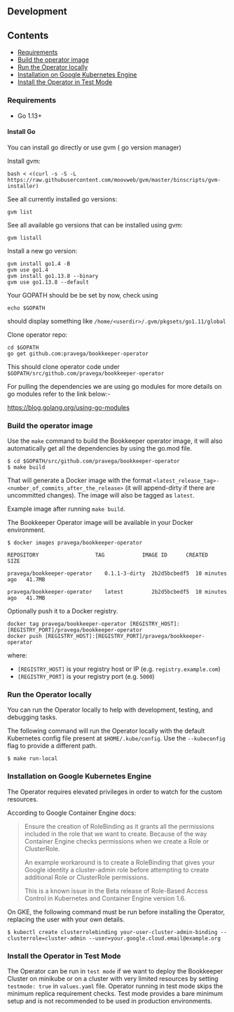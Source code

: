 ## Development

## Contents

 * [Requirements](#requirements)
 * [Build the operator image](#build-the-operator-image)
 * [Run the Operator locally](#run-the-operator-locally)
 * [Installation on Google Kubernetes Engine](#installation-on-google-kubernetes-engine)
 * [Install the Operator in Test Mode](#install-the-operator-in-test-mode)

### Requirements
  - Go 1.13+

#### Install Go

You can install go directly or use gvm ( go version manager)

Install gvm:

```
bash < <(curl -s -S -L https://raw.githubusercontent.com/moovweb/gvm/master/binscripts/gvm-installer)
```

See all currently installed go versions:
```
gvm list
```

See all available go versions that can be installed using gvm:
```
gvm listall
```

Install a new go version:
```
gvm install go1.4 -B
gvm use go1.4
gvm install go1.13.8 --binary
gvm use go1.13.8 --default
```
Your GOPATH should be be set by now, check using
```
echo $GOPATH
```
should display something like `/home/<userdir>/.gvm/pkgsets/go1.11/global`

Clone operator repo:
```
cd $GOPATH
go get github.com:pravega/bookkeeper-operator
```
This should clone operator code under `$GOPATH/src/github.com/pravega/bookkeeper-operator`

For pulling the dependencies we are using go modules for more details on go modules refer to the link below:-

https://blog.golang.org/using-go-modules

### Build the operator image

Use the `make` command to build the Bookkeeper operator image, it will also automatically get all the dependencies by using the go.mod file.

```
$ cd $GOPATH/src/github.com/pravega/bookkeeper-operator
$ make build
```
That will generate a Docker image with the format
`<latest_release_tag>-<number_of_commits_after_the_release>` (it will append-dirty if there are uncommitted changes). The image will also be tagged as `latest`.

Example image after running `make build`.

The Bookkeeper Operator image will be available in your Docker environment.

```
$ docker images pravega/bookkeeper-operator

REPOSITORY                  TAG            IMAGE ID      CREATED          SIZE        

pravega/bookkeeper-operator    0.1.1-3-dirty  2b2d5bcbedf5  10 minutes ago   41.7MB    

pravega/bookkeeper-operator    latest         2b2d5bcbedf5  10 minutes ago   41.7MB

```

Optionally push it to a Docker registry.

```
docker tag pravega/bookkeeper-operator [REGISTRY_HOST]:[REGISTRY_PORT]/pravega/bookkeeper-operator
docker push [REGISTRY_HOST]:[REGISTRY_PORT]/pravega/bookkeeper-operator
```

where:

- `[REGISTRY_HOST]` is your registry host or IP (e.g. `registry.example.com`)
- `[REGISTRY_PORT]` is your registry port (e.g. `5000`)

### Run the Operator locally

You can run the Operator locally to help with development, testing, and debugging tasks.

The following command will run the Operator locally with the default Kubernetes config file present at `$HOME/.kube/config`. Use the `--kubeconfig` flag to provide a different path.

```
$ make run-local
```

### Installation on Google Kubernetes Engine

The Operator requires elevated privileges in order to watch for the custom resources.

According to Google Container Engine docs:

> Ensure the creation of RoleBinding as it grants all the permissions included in the role that we want to create. Because of the way Container Engine checks permissions when we create a Role or ClusterRole.
>
> An example workaround is to create a RoleBinding that gives your Google identity a cluster-admin role before attempting to create additional Role or ClusterRole permissions.
>
> This is a known issue in the Beta release of Role-Based Access Control in Kubernetes and Container Engine version 1.6.

On GKE, the following command must be run before installing the Operator, replacing the user with your own details.

```
$ kubectl create clusterrolebinding your-user-cluster-admin-binding --clusterrole=cluster-admin --user=your.google.cloud.email@example.org
```

### Install the Operator in Test Mode
 The Operator can be run in `test mode` if we want to deploy the Bookkeeper Cluster on minikube or on a cluster with very limited resources by setting `testmode: true` in `values.yaml` file. Operator running in test mode skips the minimum replica requirement checks. Test mode provides a bare minimum setup and is not recommended to be used in production environments.
